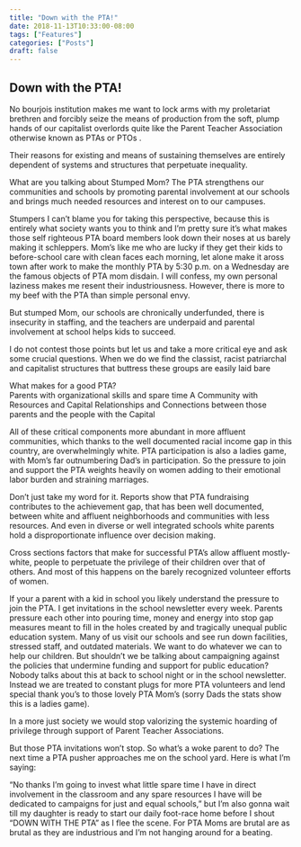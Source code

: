 ```yaml
---
title: "Down with the PTA!"
date: 2018-11-13T10:33:00-08:00
tags: ["Features"]
categories: ["Posts"]
draft: false
---
```


## Down with the PTA!

No bourjois institution makes me want to lock arms with my proletariat brethren and forcibly seize the means of production from the soft, plump hands of our capitalist overlords quite like the Parent Teacher Association otherwise known as PTAs or PTOs .

Their reasons for existing and means of sustaining themselves are entirely dependent of systems and structures that perpetuate inequality.

What are you talking about Stumped Mom? The PTA strengthens our communities and schools by promoting parental involvement at our schools and brings much needed resources and interest on to our campuses.  

Stumpers I can’t blame you for taking this perspective, because this is entirely what society wants you to think and I’m pretty sure it’s what makes those self righteous PTA board members look down their noses at us barely making it schleppers. Mom’s like me who are lucky if they get their kids to before-school care with clean faces each morning, let alone make it aross town after work to make the monthly PTA by 5:30 p.m. on a Wednesday are the famous objects of PTA mom disdain. I will confess, my own personal laziness makes me resent their industriousness. However, there is more to my beef with the PTA than simple personal envy.  

But stumped Mom, our schools are chronically underfunded, there is insecurity in staffing, and the teachers are underpaid and parental involvement at school helps kids to succeed.

I do not contest those points but let us and take a more critical eye and ask some crucial questions. When we do we find the classist, racist patriarchal and capitalist structures that buttress these groups are easily laid bare

What makes for a good PTA?  
Parents with organizational skills and spare time
A Community with Resources and Capital
Relationships and Connections between those parents and the people with the Capital

All of these critical components more abundant in more affluent communities, which thanks to the well documented racial income gap in this country, are overwhelmingly white. PTA participation is also a ladies game, with Mom’s far outnumbering Dad’s in participation. So the pressure to join and support the PTA weights heavily on women adding to their emotional labor burden and straining marriages. 

Don’t just take my word for it. Reports show that PTA fundraising contributes to the achievement gap, that has been well documented, between white and affluent neighborhoods and communities with less resources.  And even in diverse or well integrated schools white parents hold a disproportionate influence over decision making.

Cross sections factors that make for successful PTA’s allow affluent mostly-white, people to perpetuate the privilege of their children over that of others. And most of this happens on the barely recognized volunteer efforts of women. 

If your a parent with a kid in school you likely understand the pressure to join the PTA.  I get invitations in the school newsletter every week. Parents pressure each other into pouring time, money and energy into stop gap measures meant to fill in the holes created by and tragically unequal public education system. Many of us visit our schools and see run down facilities, stressed staff, and outdated materials. We want to do whatever we can to help our children. But shouldn’t we be talking about campaigning against the policies that undermine funding and support for public education?  Nobody talks about this at back to school night or in the school newsletter. Instead we are treated to constant plugs for more PTA volunteers and lend special thank you’s to those lovely PTA Mom’s (sorry Dads the stats show this is a ladies game).

In a more just society we would stop valorizing the systemic hoarding of privilege through support of Parent Teacher Associations.

But those PTA invitations won’t stop. So what’s a woke parent to do? The next time a PTA pusher approaches me on the school yard. Here is what I’m saying:

“No thanks I’m going to invest what little spare time I have in direct involvement in the classroom and any spare resources I have will be dedicated to campaigns for just and equal schools,”  but I’m also gonna wait till my daughter is ready to start our daily foot-race home before I shout “DOWN WITH THE PTA” as I flee the scene. For PTA Moms are brutal are as brutal as they are industrious and I’m not hanging around for a beating. 

